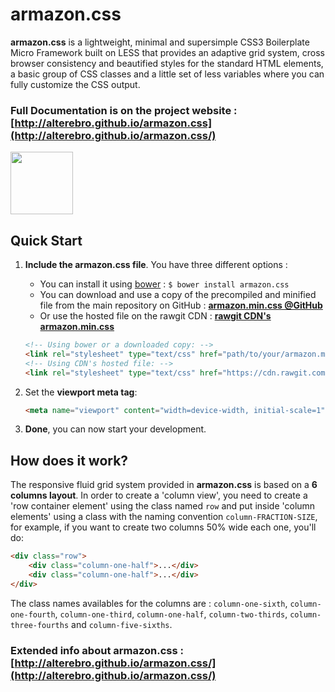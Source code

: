 
# armazon.css

**armazon.css** is a lightweight, minimal and supersimple CSS3 Boilerplate Micro Framework built on LESS that provides an adaptive grid system, cross browser consistency and beautified styles for the standard HTML elements, a basic group of CSS classes and a little set of less variables where you can fully customize the CSS output.


### Full Documentation is on the project website : [http://alterebro.github.io/armazon.css](http://alterebro.github.io/armazon.css/)

<img src="http://alterebro.github.io/armazon.css/www/images/armazon.png" width="100" />


## Quick Start

1. **Include the armazon.css file**. You have three different options :

	- You can install it using [bower](http://bower.io/) : `$ bower install armazon.css`
	- You can download and use a copy of the precompiled and minified file from the main repository on GitHub : **[armazon.min.css @GitHub](https://raw.githubusercontent.com/alterebro/armazon.css/master/armazon/armazon.min.css)**
	- Or use the hosted file on the rawgit CDN : **[rawgit CDN's armazon.min.css](https://cdn.rawgit.com/alterebro/armazon.css/v0.2.0/armazon/armazon.min.css)**

	```html
	<!-- Using bower or a downloaded copy: -->
	<link rel="stylesheet" type="text/css" href="path/to/your/armazon.min.css" />
	<!-- Using CDN's hosted file: -->
	<link rel="stylesheet" type="text/css" href="https://cdn.rawgit.com/alterebro/armazon.css/v0.2.3/armazon/armazon.min.css" />
	```

2. Set the **viewport meta tag**:

	```html
	<meta name="viewport" content="width=device-width, initial-scale=1" />
	```

3. **Done**, you can now start your development.


## How does it work?

The responsive fluid grid system provided in **armazon.css** is based on a **6 columns layout**. In order to create a 'column view', you need to create a 'row container element' using the class named `row` and put inside 'column elements' using a class with the naming convention `column-FRACTION-SIZE`, for example, if you want to create two columns 50% wide each one, you'll do:

```html
<div class="row">
	<div class="column-one-half">...</div>
	<div class="column-one-half">...</div>
</div>
```

The class names availables for the columns are : `column-one-sixth`, `column-one-fourth`, `column-one-third`, `column-one-half`, `column-two-thirds`, `column-three-fourths` and `column-five-sixths`.


### Extended info about armazon.css : [http://alterebro.github.io/armazon.css/](http://alterebro.github.io/armazon.css/)
